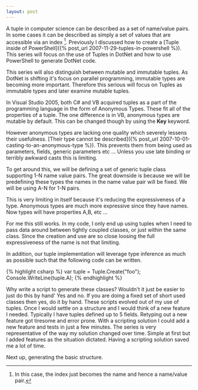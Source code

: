 ```yaml
---
layout: post
---
```

A tuple in computer science can be described as a set of name/value pairs.  In some cases it can be described as simply a set of values that are accessible via an index [^1].  Previously I discussed how to create a [Tuple inside of PowerShell]({% post_url 2007-11-29-tuples-in-powershell %}).  This series will focus on the use of Tuples in DotNet and how to use PowerShell to generate DotNet code.  

This series will also distinguish between mutable and immutable tuples.  As DotNet is shifting it's focus on parallel programming, immutable types are becoming more important.  Therefore this serious will focus on Tuples as immutable types and later examine mutable tuples.

In Visual Studio 2005, both C# and VB acquired tuples as a part of the programming language in the form of Anonymous Types.  These fit all of the properties of a tuple.  The one difference is in VB, anonymous types are mutable by default.  This can be changed though by using the **Key** keyword.

However anonymous types are lacking one quality which severely lessens their usefulness.  [Their type cannot be described]({% post_url 2007-10-01-casting-to-an-anonymous-type %}).  This prevents them from being used as parameters, fields, generic parameters etc ...  Unless you use late binding or terribly awkward casts this is limiting.

To get around this, we will be defining a set of generic tuple class supporting 1-N name value pairs.  The great downside is because we will be predefining these types the names in the name value pair will be fixed.  We will be using A-N for 1-N pairs.

This is very limiting in itself because it's reducing the expressiveness of a type.  Anonymous types are much more expressive since they have names.  Now types will have properties A,B, etc ...  

For me this still works.  In my code, I only end up using tuples when I need to pass data around between tightly coupled classes, or just within the same class.   Since the creation and use are so close loosing the full expressiveness of the name is not that limiting.

In addition, our tuple implementation will leverage type inference as much as possible such that the following code can be written.

{% highlight csharp %}
var tuple = Tuple.Create("foo");
Console.WriteLine(tuple.A);
{% endhighlight %}

Why write a script to generate these classes?  Wouldn't it just be easier to just do this by hand'  Yes and no.  If you are doing a fixed set of short used classes then yes, do it by hand.  These scripts evolved out of my use of tuples.  Once I would settle on a structure and I would think of a new feature I needed.  Typically I have tuples defined up to 5 fields.  Retyping out a new feature got tiresome and error prone.  With a scripting solution I could add a new feature and tests in just a few minutes.  The series is very representative of the way my solution changed over time.  Simple at first but I added features as the situation dictated.  Having a scripting solution saved me a lot of time.

Next up, generating the basic structure.

[^1]: In this case, the index just becomes the name and hence a name/value pair.

